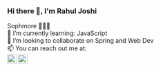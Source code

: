   ### Hi there 👋, I'm Rahul Joshi
  Sophmore 👨🏻‍🎓 </br>
  🌱 I’m currently learning: JavaScript</br>
  👯 I’m looking to collaborate on Spring and Web Dev </br>
  📫 You can reach out me at:  
     <span>
  <a href="https://www.linkedin.com/in/rahul-joshi-a123a61a5/"> 
    <img align="left" alt="Rahul's Linkedin" width="22px" src="https://cdn.jsdelivr.net/npm/simple-icons@v3/icons/linkedin.svg" />
</a>
 <a href="https://twitter.com/rahljoshi">
    <img align="left" alt="Rahul's Twitter" width="22px" src="https://cdn.jsdelivr.net/npm/simple-icons@v3/icons/twitter.svg" />
</a>
   </span>
   
   
   
<!--
**mrjoshi0147/mrjoshi0147** is a ✨ _special_ ✨ repository because its `README.md` (this file) appears on your GitHub profile.

Here are some ideas to get you started:

- 🔭 I’m currently working on ...
- 🌱 I’m currently learning ...
- 👯 I’m looking to collaborate on ...
- 🤔 I’m looking for help with ...
- 💬 Ask me about ...
- 📫 How to reach me: ...
- 😄 Pronouns: ...
- ⚡ Fun fact: ...
-->
